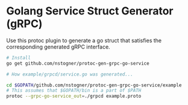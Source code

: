 # Golang Service Struct Generator (gRPC)

Use this protoc plugin to generate a go struct that satisfies the corresponding generated gRPC interface.

```sh
# Install
go get github.com/nstogner/protoc-gen-grpc-go-service

# How example/grpcd/service.go was generated...

cd $GOPATH/github.com/nstogner/protoc-gen-grpc-go-service/example
# This assumes that $GOPATH/bin is a part of $PATH
protoc --grpc-go-service_out=./grpcd example.proto
```
